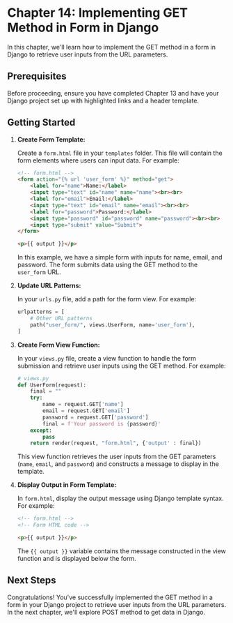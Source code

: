 # Chapter 14: Implementing GET Method in Form in Django

In this chapter, we'll learn how to implement the GET method in a form in Django to retrieve user inputs from the URL parameters.

## Prerequisites

Before proceeding, ensure you have completed Chapter 13 and have your Django project set up with highlighted links and a header template.

## Getting Started

1. **Create Form Template:**

    Create a `form.html` file in your `templates` folder. This file will contain the form elements where users can input data. For example:

    ```html
    <!-- form.html -->
    <form action="{% url 'user_form' %}" method="get">
        <label for="name">Name:</label>
        <input type="text" id="name" name="name"><br><br>
        <label for="email">Email:</label>
        <input type="text" id="email" name="email"><br><br>
        <label for="password">Password:</label>
        <input type="password" id="password" name="password"><br><br>
        <input type="submit" value="Submit">
    </form>

    <p>{{ output }}</p>
    ```

    In this example, we have a simple form with inputs for name, email, and password. The form submits data using the GET method to the `user_form` URL.

2. **Update URL Patterns:**

    In your `urls.py` file, add a path for the form view. For example:

    ```python
    urlpatterns = [
        # Other URL patterns
        path("user_form/", views.UserForm, name='user_form'),
    ]
    ```

3. **Create Form View Function:**

    In your `views.py` file, create a view function to handle the form submission and retrieve user inputs using the GET method. For example:

    ```python
    # views.py
    def UserForm(request):
        final = ""
        try:
            name = request.GET['name']
            email = request.GET['email']
            password = request.GET['password']
            final = f'Your password is {password}'
        except:
            pass
        return render(request, "form.html", {'output' : final})
    ```

    This view function retrieves the user inputs from the GET parameters (`name`, `email`, and `password`) and constructs a message to display in the template.

4. **Display Output in Form Template:**

    In `form.html`, display the output message using Django template syntax. For example:

    ```html
    <!-- form.html -->
    <!-- Form HTML code -->

    <p>{{ output }}</p>
    ```

    The `{{ output }}` variable contains the message constructed in the view function and is displayed below the form.

## Next Steps

Congratulations! You've successfully implemented the GET method in a form in your Django project to retrieve user inputs from the URL parameters. In the next chapter, we'll explore POST method to get data in Django.

